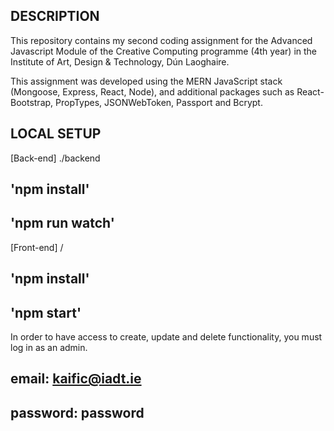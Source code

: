 ## DESCRIPTION

This repository contains my second coding assignment for the Advanced Javascript Module of the Creative Computing 
programme (4th year) in the Institute of Art, Design & Technology, Dún Laoghaire.

This assignment was developed  using the MERN JavaScript stack (Mongoose, Express, React, Node), and additional
packages such as React-Bootstrap, PropTypes, JSONWebToken, Passport and Bcrypt.

## LOCAL SETUP

[Back-end]
./backend
## 'npm install'
## 'npm run watch'

[Front-end]
/
## 'npm install'
## 'npm start'

In order to have access to create, update and delete functionality, you must log in as an admin.
## email: kaific@iadt.ie
## password: password